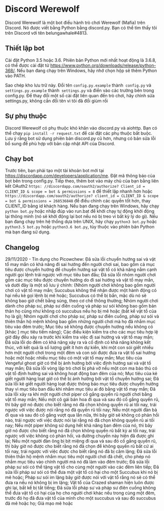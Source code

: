 # Discord Werewolf
Discord Werewolf là một bot điều hành trò chơi Werewolf (Mafia) trên Discord. Nó được viết bằng Python bằng discord.py. Bạn có thể tìm thấy tôi trên Discord với tên belungawhale#4813.

## Thiết lập bot
Cài đặt Python 3.5 hoặc 3.6. Phiên bản Python mới nhất hoạt động là 3.6.8, có thể được cài đặt từ https://www.python.org/downloads/release/python-368/. Nếu bạn đang chạy trên Windows, hãy nhớ chọn hộp sẽ thêm Python vào PATH.

Sao chép kho lưu trữ này. Đổi tên `config.py.example` thành` config.py` và `settings.py.example` thành` settings.py` và điền vào các trường bên trong config.py. Để thay đổi một số cài đặt liên quan đến trò chơi, hãy chỉnh sửa settings.py, không cần đổi tên vì tôi đã đổi giùm rồi

## Sự phụ thuộc
Discord Werewolf có phụ thuộc khó khăn vào discord.py và aiohttp. Bạn có thể chạy `pip install -r request.txt` để cài đặt các phụ thuộc bắt buộc. Lưu ý rằng bot sử dụng phiên bản discord.py cũ hơn, nhưng có bản sửa lỗi bổ sung để phù hợp với bản cập nhật API của Discord.

## Chạy bot
Trước tiên, bạn phải tạo một tài khoản bot mới tại https://discordapp.com/developers/application/me. Đặt mã thông báo của bot bên trong config.py. Tiếp theo, thêm bot vào máy chủ của bạn bằng liên kết OAuth2 `https: //discordapp.com/oauth2/authorize? Client_id = CLIENT_ID & scope = bot & permissions = 8` để thiết lập nhanh hơn hoặc` https://discordapp.com/oauth2/authorize? client_id = CLIENT_ID & scope = bot & permissions = 268536848` để điều chỉnh các quyền tốt hơn, thay CLIENT_ID bằng id khách hàng. Nếu bạn đang chạy trên Windows, hãy chạy `python bot.py` hoặc nhấp đúp vào run.bat để khởi chạy tự động khởi động lại thông minh (nó sẽ khởi động lại bot nếu nó bị treo vì bất kỳ lý do gì). Nếu bạn đang chạy trên hệ thống dựa trên UNIX, hãy chạy `python3 bot.py` hoặc` python3.5 bot.py` hoặc `python3.6 bot.py`, tùy thuộc vào phiên bản Python mà bạn đang sử dụng.

## Changelog

29/11/2020 - Tín dụng cho Picowchew: Đã sửa lỗi chuyển hướng sai và vật tổ may mắn có khả năng đi sai hướng đến người chơi sai, bao gồm cả mục tiêu được chuyển hướng để chuyển hướng sai vật tổ có khả năng nằm cạnh người gọi lệnh trái ngược với mục tiêu ban đầu; Đã sửa lỗi nhóm người chơi gồm các mục tiêu được chuyển hướng do đi sai hướng và vật tổ may mắn, và dưới đây là một số lưu ý chính: {Nhóm người chơi không bao gồm người chơi có vật tổ may mắn; Succubus không thể nhận được một hành động có hại nếu kẻ gọi lệnh bị mê hoặc; Succubus có thể bị bắn, mặc dù nó sẽ không bao giờ chết bằng súng, theo cơ chế thông thường; Nhóm người chơi dành cho pháp sư, pháp sư điên cuồng và pháp sư sói không bao gồm bản thân họ cũng như không có succubus nếu họ bị mê hoặc (bất kể vật tổ của họ là gì); Nhóm người chơi cho pháp sư, pháp sư điên cuồng, pháp sư sói và thiên thần hộ mệnh không bao gồm những người chơi mà họ đã nhắm mục tiêu vào đêm trước; Mục tiêu sẽ không được chuyển hướng nếu không có \[khác \] mục tiêu tiềm năng}; Các điều kiện kiểm tra cho các mục tiêu hợp lệ giờ đây đều xảy ra trước khi kiểm tra việc đi sai hướng và vật tổ may mắn; Đã sửa lỗi do đêm có khả năng xảy ra và cố định có khả năng không kết thúc, với kết quả là số lượng giết ít hơn dự kiến, khi một con sói giết nhiều hơn một người chơi trong một đêm và con sói được đưa ra vật tổ sai hướng hoặc một hoặc nhiều mục tiêu có một vật tổ may mắn; Mục tiêu của Vengeful ghost giờ có thể bị ảnh hưởng bởi việc định hướng sai và vật tổ may mắn; Đã sửa lỗi vòng lặp trò chơi bị phá vỡ nếu một con ma báo thù có vật tổ định hướng sai và không hoạt động ban đêm của nó; Mục tiêu của kẻ giết người hàng loạt giờ có thể bị ảnh hưởng bởi vật tổ chuyển hướng sai; Đã sửa lỗi kẻ giết người hàng loạt được thông báo mục tiêu được chuyển hướng thay vì mục tiêu ban đầu khi nhắm mục tiêu ai đó bằng vật tổ may mắn; Đã sửa lỗi xảy ra khi một người chơi piper cố gắng quyến rũ người chơi bằng vật tổ may mắn; Nếu một cô gái bán hoa đi qua và sau đó cố gắng quyến rũ, thì bây giờ nó được cho biết rằng nó đã chọn không quyến rũ ai tối nay, trái ngược với việc được nói rằng nó đã quyến rũ tối nay; Nếu một người đàn bà đi qua và sau đó cố gắng vượt qua lần nữa, thì bây giờ sẽ không có phản hồi nào, trái ngược với việc được nói lại rằng nó đã chọn không quyến rũ ai tối nay; Nếu một piper không sử dụng hết khả năng ban đêm của nó, thì bây giờ nó được cho biết rằng nó đã chọn không quyến rũ bất kỳ ai tối nay, trái ngược với việc không có phản hồi, và đường chuyền này hiện đã được ghi lại; Nếu một người đàn ông bị bịt miệng đi qua và sau đó cố gắng quyến rũ, thì bây giờ nó được cho biết rằng nó đã chọn để không quyến rũ bất cứ ai tối nay, trái ngược với việc được cho biết rằng nó đã bị câm lặng; Đã sửa lỗi thiên thần hộ mệnh nhắm mục tiêu một người chơi đã chết, cho phép nó nhắm mục tiêu vào chính người mà nó đã làm vào đêm trước; Đã sửa lỗi pháp sư sói có thể tặng vật tổ cho cùng một người vào các đêm liên tiếp; Đã sửa lỗi pháp sư sói có thể đưa một vật tổ có hại cho một Succubus khi nó bị mê hoặc; Pháp sư sói im lặng bây giờ được nói với vật tổ rằng nó sẽ có thể đưa ra nếu nó không bị im lặng; Vật tổ của Crazed shaman hiện luôn được ghi lại, bất kể bị tắt tiếng; Đã sửa lỗi pháp sư và pháp sư điên cuồng không thể đưa vật tổ có hại của họ cho người chơi khác nếu trong cùng một đêm, trước đó họ đã đưa vật tổ của mình cho một succubus và sau đó succubus đã mê hoặc họ; Giả mạo mê hoặc
